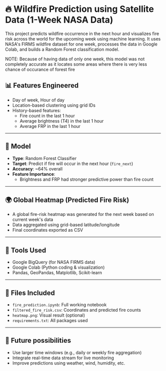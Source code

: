 # 🔥 Wildfire Prediction using Satellite Data (1-Week NASA Data)

This project predicts wildfire occurrence in the next hour and visualizes fire risk across the world for the upcoming week using machine learning. It uses NASA's FIRMS wildfire dataset for one week, processes the data in Google Colab, and builds a Random Forest classification model. 

NOTE: Because of having data of only one week, this model was not completely accurate as it locates some areas where there is very less chance of occurance of forest fire 



## 📊 Features Engineered
- Day of week, Hour of day
- Location-based clustering using grid IDs
- History-based features:
  - Fire count in the last 1 hour
  - Average brightness (T4) in the last 1 hour
  - Average FRP in the last 1 hour

---

## 🤖 Model
- **Type**: Random Forest Classifier
- **Target**: Predict if fire will occur in the next hour (`fire_next`)
- **Accuracy**: ~64% overall
- **Feature Importance**:
  - Brightness and FRP had stronger predictive power than fire count

---

## 🌍 Global Heatmap (Predicted Fire Risk)
- A global fire-risk heatmap was generated for the next week based on current week's data
- Data aggregated using grid-based latitude/longitude
- Final coordinates exported as CSV

---

## 🧰 Tools Used
- Google BigQuery (for NASA FIRMS data)
- Google Colab (Python coding & visualization)
- Pandas, GeoPandas, Matplotlib, Scikit-learn

---

## 📁 Files Included
- `fire_prediction.ipynb`: Full working notebook
- `filtered_fire_risk.csv`: Coordinates and predicted fire counts
- `heatmap.png`: Visual result (optional)
- `requirements.txt`: All packages used

---

## 📌 Future possibilities
- Use larger time windows (e.g., daily or weekly fire aggregation)
- Integrate real-time data stream for live monitoring
- Improve predictions using weather, wind, humidity, etc.
